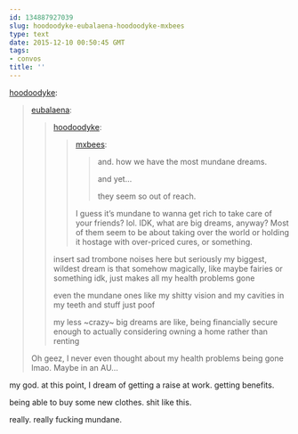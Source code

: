 ```yaml
---
id: 134887927039
slug: hoodoodyke-eubalaena-hoodoodyke-mxbees
type: text
date: 2015-12-10 00:50:45 GMT
tags:
- convos
title: ''
---
```

<p><a href="http://hoodoodyke.tumblr.com/post/134887434224/eubalaena-hoodoodyke-mxbees-and-how-we" class="tumblr_blog">hoodoodyke</a>:</p>

<blockquote><p><a class="tumblr_blog" href="http://eubalaena.tumblr.com/post/134887274220">eubalaena</a>:</p>
<blockquote>
<p><a class="tumblr_blog" href="http://hoodoodyke.tumblr.com/post/134886669624">hoodoodyke</a>:</p>
<blockquote>
<p><a class="tumblr_blog" href="http://mxbees.tumblr.com/post/134886592384">mxbees</a>:</p>
<blockquote>
<p>and. how we have the most mundane dreams. </p>

<p>and yet…</p>

<p>they seem so out of reach.</p>
</blockquote>
<p>I guess it’s mundane to wanna get rich to take care of your friends? lol. IDK, what are big dreams, anyway? Most of them seem to be about taking over the world or holding it hostage with over-priced cures, or something.</p>
</blockquote>
<p>insert sad trombone noises here but seriously my biggest, wildest dream is that somehow magically, like maybe fairies or something idk, just makes all my health problems gone</p>
<p>even the mundane ones like my shitty vision and my cavities in my teeth and stuff just poof</p>
<p>my less ~crazy~ big dreams are like, being financially secure enough to actually considering owning a home rather than renting</p>
</blockquote>

<p>Oh geez, I never even thought about my health problems being gone lmao. Maybe in an AU&hellip;</p></blockquote>

<p>my god. at this point, I dream of getting a raise at work. getting benefits. </p><p>being able to buy some new clothes. shit like this. </p><p>really. really fucking mundane.</p>